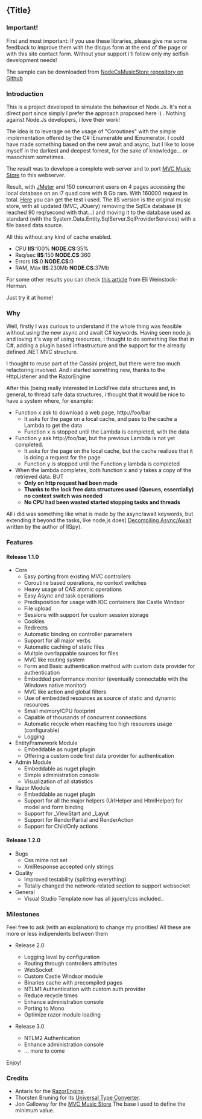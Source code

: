 ﻿<!--settings(
title=Node.Cs
description=Node.Js like C# implementation.
filters=children;includefile
children_required=installation;netdiffrences;architecture;usage/controllers;usage/attributes;usage/security;usage/settings;plugins/entityframework;plugins/razor;plugins/admin
)-->

<!--include(shared/breadcrumb.php)-->

## {Title}

### Important!

First and most important: If you use these libraries, please give me some feedback to improve them with the
disqus form at the end of the page or with this site contact form. Without your support i'll follow only my
selfish development needs!

The sample can be downloaded from [NodeCsMusicStore repository on Github](https://github.com/endaroza/NodeCsMusicStore)

<!--include(shared/childrensmall.php)-->

### Introduction

This is a project developed to simulate the behaviour of Node.Js. It's not a direct port since simply I prefer
the approach proposed here :) . Nothing against Node.Js developers, i love their work!

The idea is to leverage on the usage of "Coroutines" with the simple implementation offered by the C# IEnumerable
and IEnumerator. I could have made something based on the new await and async, but I like to loose myself in the
darkest and deepest forrest, for the sake of knowledge... or masochism sometimes.

The result was to develope a complete web server and to port  [MVC Music Store](http://www.asp.net/mvc/tutorials/mvc-music-store)
to this webserver.

Result, with [JMeter](https://jmeter.apache.org/) and 150 concurrent users on 4 pages accessing the local database on an i7 quad core with 8 Gb ram.
With 160000 request in total. [Here]({This}Test_MusicStore.jmx) you can get the test i used. The IIS version is the original music store, with all
updated (MVC, JQuery) removing the SqlCe database (it reached 90 req/second with that...) and moving it to the database used as standard (with the
System.Data.Entity.SqlServer.SqlProviderServices) with a file based data source. 

All this without any kind of cache enabled.

* CPU __IIS__:100% __NODE.CS__:35%
* Req/sec __IIS__:150 __NODE.CS__:360
* Errors __IIS__:0 __NODE.CS__:0
* RAM, Max __IIS__:230Mb __NODE.CS__:37Mb

For some other results you can check [this article](http://blogs.lessthandot.com/index.php/webdev/serverprogramming/aspnet/upgrading-from-mvc3-to-mvc4/)
from Eli Weinstock-Herman.

Just try it at home!

### Why

Well, firstly I was curious to understand if the whole thing was feasible without using the new async and await
C# keywords. Having seen node.js and loving it's way of using resources, i thought to do something like that in
C#, adding a plugin based infrastructure and the support for the already defined .NET MVC structure.

I thought to reuse part of the Cassini project, but there were too much refactoring involved. And i started something
new, thanks to the HttpListener and the RazorEngine

After this (being really interested in LockFree data structures and, in general, to thread safe data structures,
i thought that it would be nice to have a system where, for example:

* Function x ask to download a web page, http://foo/bar
	* It asks for the page on a local cache, and pass to the cache a Lambda to get the data
	* Function x is stopped until the Lambda is completed, with the data
* Function y ask http://foo/bar, but the previous Lambda is not yet completed.
	* It asks for the page on the local cache, but the cache realizes that it is doing a request for the page
	* Function y is stopped until the Function y lambda is completed
* When the lambda completes, both function x and y takes a copy of the retrieved data. BUT
	* __Only on http request had been made__
	* __Thanks to the lock free data structures used (Queues, essentially) no context switch was needed__
	* __No CPU had been wasted started stopping tasks and threads__


All i did was something like what is made by the async/await keywords, but extending it beyond the tasks, like 
node,js does( [Decompiling Async/Await](http://community.sharpdevelop.net/blogs/danielgrunwald/archive/2012/04/16/decompiling-async-await.aspx)
written by the author of IlSpy).

### Features

#### Release 1.1.0

* Core
	* Easy porting from existing MVC controllers
	* Coroutine based operations, no context switches
	* Heavy usage of CAS atomic operations
	* Easy Async and task operations
	* Predisposition for usage with IOC containers like Castle Windsor
	* File upload
	* Sessions with support for custom session storage
	* Cookies
	* Redirects
	* Automatic binding on controller parameters
	* Support for all major verbs
	* Automatic caching of static files
	* Multple overlappable sources for files
	* MVC like routing system
	* Form and Basic authentication method with custom data provider for authentication
	* Embedded performance monitor (eventually connectable with the Windows native monitor)
	* MVC like action and global filters
	* Use of embedded resources as source of static and dynamic resources
	* Small memory/CPU footprint
	* Capable of thousands of concurrent connections
	* Automatic recycle when reaching too high resources usage (configurable)
	* Logging
* EntityFramework Module
	* Embeddable as nuget plugin
	* Offering a custom code first data provider for authentication
* Admin Module
	* Embeddable as nuget plugin
	* Simple administration console
	* Visualization of all statistics
* Razor Module
	* Embeddable as nuget plugin
	* Support for all the major helpers (UrlHelper and HtmlHelper) for model and form binding
	* Support for _ViewStart and _Layut
	* Support for RenderPartial and RenderAction
	* Support for ChildOnly actions

#### Release 1.2.0

* Bugs
	* Css mime not set
	* XmlResponse accepted only strings
* Quality
	* Improved testability (splitting everything)
	* Totally changed the network-related section to support websocket
* General
	* Visual Studio Template now has all jquery/css included..

### Milestones

Feel free to ask (with an explanation) to change my priorities! All these are more or less indipendents between them

* Release 2.0
	* Logging level by configuration
	* Routing through controllers attributes
	* WebSocket
	* Custom Castle Windsor module
	* Binaries cache with precompiled pages
	* NTLM1 Authentication with custom auth provider
	* Reduce recycle times
	* Enhance administration console
	* Porting to Mono
	* Optimize razor module loading

* Release 3.0
	* NTLM2 Authentication
	* Enhance administration console
	* ... more to come

Enjoy!

### Credits

* Antaris for the [RazorEngine](https://github.com/Antaris/RazorEngine).
* Thorsten Bruning for its [Universal Type Converter](http://www.codeproject.com/Articles/248440/Universal-Type-Converter).
* Jon Galloway for the [MVC Music Store](http://www.asp.net/mvc/tutorials/mvc-music-store) The base i used to define the minimum value.

<!--
extensibility/plugins;extensibility/controllersfactory;extensibility/pathproviders;extensibility/handlers
-->